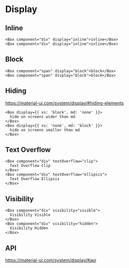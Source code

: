 # Display

## Inline

```tsx
<Box component="div" display="inline">inline</Box>
<Box component="div" display="inline">inline</Box>
```


## Block

```tsx
<Box component="span" display="block">block</Box>
<Box component="span" display="block">block</Box>
```

## Hiding

https://material-ui.com/system/display/#hiding-elements

```tsx
<Box display={{ xs: 'block', md: 'none' }}>
  hide on screens wider than md
</Box>
<Box display={{ xs: 'none', md: 'block' }}>
  hide on screens smaller than md
</Box>
```

## Text Overflow

```tsx
<Box component="div" textOverflow="clip">
  Text Overflow Clip
</Box>
<Box component="div" textOverflow="ellipsis">
  Text Overflow Ellipsis
</Box>
```

## Visibility

```tsx
<Box component="div" visibility="visible">
  Visibility Visible
</Box>
<Box component="div" visibility="hidden">
  Visibility Hidden
</Box>
```

## API

https://material-ui.com/system/display/#api